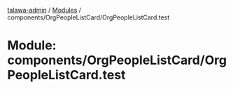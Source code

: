 [talawa-admin](../README.md) / [Modules](../modules.md) / components/OrgPeopleListCard/OrgPeopleListCard.test

# Module: components/OrgPeopleListCard/OrgPeopleListCard.test
